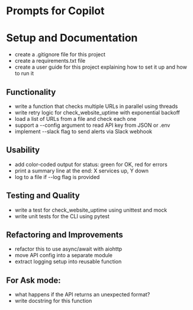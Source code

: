 
# Prompts for Copilot

# Setup and Documentation
- create a .gitignore file for this project
- create a requirements.txt file
- create a user guide for this project explaining how to set it up and how to run it

## Functionality
- write a function that checks multiple URLs in parallel using threads
- write retry logic for check_website_uptime with exponential backoff
- load a list of URLs from a file and check each one
- support a --config argument to read API key from JSON or .env
- implement --slack flag to send alerts via Slack webhook

## Usability
- add color-coded output for status: green for OK, red for errors
- print a summary line at the end: X services up, Y down
- log to a file if --log flag is provided

## Testing and Quality
- write a test for check_website_uptime using unittest and mock
- write unit tests for the CLI using pytest

## Refactoring and Improvements
- refactor this to use async/await with aiohttp
- move API config into a separate module
- extract logging setup into reusable function

## For Ask mode:
- what happens if the API returns an unexpected format?
- write docstring for this function
